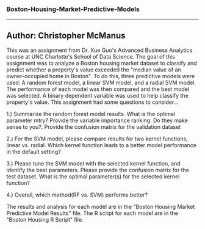 ### Boston-Housing-Market-Predictive-Models
----
Author: Christopher McManus
----
This was an assignment from Dr. Xue Guo's Advanced Business Analytics course at UNC Charlotte's School of Data Science. The goal of this assignment was to analyze a Boston housing market dataset to classify and predict whether a property's value exceeded the "median value of an owner-occupied home in Boston". To do this, three predictive models were used: A random forest model, a linear SVM model, and a radial SVM model. The performance of each model was then compared and the best model was selected. A binary dependent variable was used to help classify the property's value. This assignment had some questions to consider...

1.) Summarize the random forest model results. What is the optimal parameter mtry? Provide the variable importance ranking. Do they make sense to you?. Provide the confusion matrix for the validation dataset

2.) For the SVM model, please compare results for two kernel functions, linear vs. radial. Which kernel function leads to a better model performance in the default setting?

3.) Please tune the SVM model with the selected kernel function, and identify the best parameters. Please provide the confusion matrix for the test dataset. What is the optimal parameter(s) for the selected kernel function?

4.) Overall, which method(RF vs. SVM) performs better?

The results and analysis for each model are in the "Boston Housing Market Predictive Model Results" file.
The R script for each model are in the "Boston Housing R Script" file.
